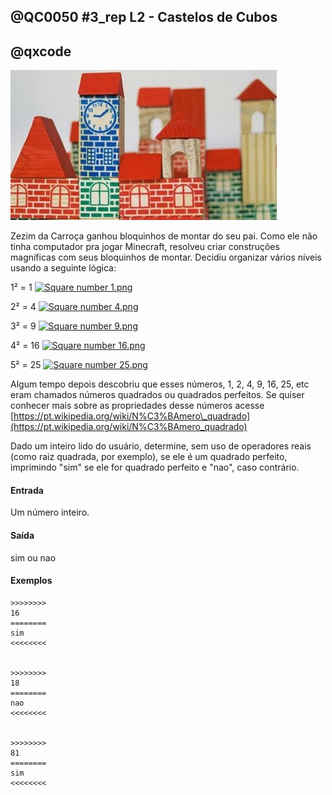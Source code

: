 ## @QC0050 #3_rep L2 - Castelos de Cubos
## @qxcode

![Resultado de imagem para bloquinhos de montar](capa.jpg)

  

Zezim da Carroça ganhou bloquinhos de montar do seu pai. Como ele não tinha computador pra jogar Minecraft, resolveu criar construções magníficas com seus bloquinhos de montar. Decidiu organizar vários níveis usando a seguinte lógica:

  

1² = 1 [![Square number 1.png](https://upload.wikimedia.org/wikipedia/commons/7/78/Square_number_1.png)](quadrado1.png)  

  

2² = 4 [![Square number 4.png](https://upload.wikimedia.org/wikipedia/commons/e/e1/Square_number_4.png)](quadrado2.png)  

  

3² = 9 [![Square number 9.png](https://upload.wikimedia.org/wikipedia/commons/4/4c/Square_number_9.png)](quadrado9.png)  

  

4² = 16 [![Square number 16.png](https://upload.wikimedia.org/wikipedia/commons/f/f8/Square_number_16.png)](quadrado16.png)  

  

5² = 25 [![Square number 25.png](https://upload.wikimedia.org/wikipedia/commons/0/0a/Square_number_25.png)](quadrado25.png)

  

Algum tempo depois descobriu que esses números, 1, 2, 4, 9, 16, 25, etc eram chamados números quadrados ou quadrados perfeitos. Se quiser conhecer mais sobre as propriedades desse números acesse [https://pt.wikipedia.org/wiki/N%C3%BAmero\_quadrado](https://pt.wikipedia.org/wiki/N%C3%BAmero_quadrado)

  

Dado um inteiro lido do usuário, determine, sem uso de operadores reais  
(como raiz quadrada, por exemplo), se ele é um quadrado perfeito, imprimindo "sim" se ele for quadrado perfeito e "nao", caso contrário.  


#### Entrada

Um número inteiro.  

#### Saída

sim ou nao


#### Exemplos

```
>>>>>>>>
16
========
sim
<<<<<<<<


>>>>>>>> 
18
========
nao
<<<<<<<<
  

>>>>>>>>
81
========
sim
<<<<<<<<

```

<!---

>>>>>>>>
0
========
nao
<<<<<<<<


>>>>>>>>
5
========
nao
<<<<<<<<


>>>>>>>>
1
========
sim
<<<<<<<<


>>>>>>>>
4
========
sim
<<<<<<<<


>>>>>>>>
35
========
nao
<<<<<<<<


>>>>>>>>
140
========
nao
<<<<<<<<


>>>>>>>>
6084
========
sim
<<<<<<<<

--->